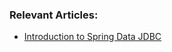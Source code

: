 ### Relevant Articles:

- [Introduction to Spring Data JDBC](https://www.baeldung.com/spring-data-jdbc-intro)
